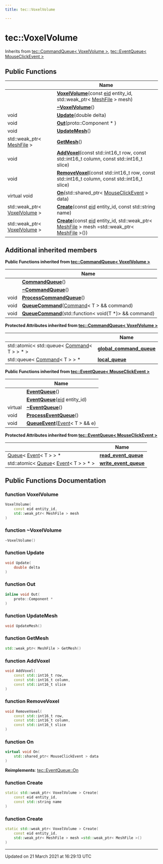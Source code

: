 ```yaml
---
title: tec::VoxelVolume

---
```


# tec::VoxelVolume



Inherits from [tec::CommandQueue< VoxelVolume >](/engine/Classes/classtec_1_1_command_queue/), [tec::EventQueue< MouseClickEvent >](/engine/Classes/classtec_1_1_event_queue/)

## Public Functions

|                | Name           |
| -------------- | -------------- |
| | **[VoxelVolume](/engine/Classes/classtec_1_1_voxel_volume/#function-voxelvolume)**(const [eid](/engine/Namespaces/namespacetec/#typedef-eid) entity_id, std::weak_ptr< [MeshFile](/engine/Classes/classtec_1_1_mesh_file/) > mesh) |
| | **[~VoxelVolume](/engine/Classes/classtec_1_1_voxel_volume/#function-~voxelvolume)**() |
| void | **[Update](/engine/Classes/classtec_1_1_voxel_volume/#function-update)**(double delta) |
| void | **[Out](/engine/Classes/classtec_1_1_voxel_volume/#function-out)**(proto::Component * ) |
| void | **[UpdateMesh](/engine/Classes/classtec_1_1_voxel_volume/#function-updatemesh)**() |
| std::weak_ptr< [MeshFile](/engine/Classes/classtec_1_1_mesh_file/) > | **[GetMesh](/engine/Classes/classtec_1_1_voxel_volume/#function-getmesh)**() |
| void | **[AddVoxel](/engine/Classes/classtec_1_1_voxel_volume/#function-addvoxel)**(const std::int16_t row, const std::int16_t column, const std::int16_t slice) |
| void | **[RemoveVoxel](/engine/Classes/classtec_1_1_voxel_volume/#function-removevoxel)**(const std::int16_t row, const std::int16_t column, const std::int16_t slice) |
| virtual void | **[On](/engine/Classes/classtec_1_1_voxel_volume/#function-on)**(std::shared_ptr< [MouseClickEvent](/engine/Classes/structtec_1_1_mouse_click_event/) > data) |
| std::weak_ptr< [VoxelVolume](/engine/Classes/classtec_1_1_voxel_volume/) > | **[Create](/engine/Classes/classtec_1_1_voxel_volume/#function-create)**(const [eid](/engine/Namespaces/namespacetec/#typedef-eid) entity_id, const std::string name) |
| std::weak_ptr< [VoxelVolume](/engine/Classes/classtec_1_1_voxel_volume/) > | **[Create](/engine/Classes/classtec_1_1_voxel_volume/#function-create)**(const [eid](/engine/Namespaces/namespacetec/#typedef-eid) entity_id, std::weak_ptr< [MeshFile](/engine/Classes/classtec_1_1_mesh_file/) > mesh =std::weak_ptr< [MeshFile](/engine/Classes/classtec_1_1_mesh_file/) >()) |

## Additional inherited members

**Public Functions inherited from [tec::CommandQueue< VoxelVolume >](/engine/Classes/classtec_1_1_command_queue/)**

|                | Name           |
| -------------- | -------------- |
| | **[CommandQueue](/engine/Classes/classtec_1_1_command_queue/#function-commandqueue)**() |
| | **[~CommandQueue](/engine/Classes/classtec_1_1_command_queue/#function-~commandqueue)**() |
| void | **[ProcessCommandQueue](/engine/Classes/classtec_1_1_command_queue/#function-processcommandqueue)**() |
| void | **[QueueCommand](/engine/Classes/classtec_1_1_command_queue/#function-queuecommand)**([Command](/engine/Classes/structtec_1_1_command/)< T > && command) |
| void | **[QueueCommand](/engine/Classes/classtec_1_1_command_queue/#function-queuecommand)**(std::function< void(T *)> && command) |

**Protected Attributes inherited from [tec::CommandQueue< VoxelVolume >](/engine/Classes/classtec_1_1_command_queue/)**

|                | Name           |
| -------------- | -------------- |
| std::atomic< std::queue< [Command](/engine/Classes/structtec_1_1_command/)< T > > * > | **[global_command_queue](/engine/Classes/classtec_1_1_command_queue/#variable-global_command_queue)**  |
| std::queue< [Command](/engine/Classes/structtec_1_1_command/)< T > > * | **[local_queue](/engine/Classes/classtec_1_1_command_queue/#variable-local_queue)**  |

**Public Functions inherited from [tec::EventQueue< MouseClickEvent >](/engine/Classes/classtec_1_1_event_queue/)**

|                | Name           |
| -------------- | -------------- |
| | **[EventQueue](/engine/Classes/classtec_1_1_event_queue/#function-eventqueue)**() |
| | **[EventQueue](/engine/Classes/classtec_1_1_event_queue/#function-eventqueue)**([eid](/engine/Namespaces/namespacetec/#typedef-eid) entity_id) |
| virtual | **[~EventQueue](/engine/Classes/classtec_1_1_event_queue/#function-~eventqueue)**() |
| void | **[ProcessEventQueue](/engine/Classes/classtec_1_1_event_queue/#function-processeventqueue)**() |
| void | **[QueueEvent](/engine/Classes/classtec_1_1_event_queue/#function-queueevent)**([Event](/engine/Classes/structtec_1_1_event/)< T > && e) |

**Protected Attributes inherited from [tec::EventQueue< MouseClickEvent >](/engine/Classes/classtec_1_1_event_queue/)**

|                | Name           |
| -------------- | -------------- |
| [Queue](/engine/Classes/structtec_1_1_queue/)< [Event](/engine/Classes/structtec_1_1_event/)< T > > * | **[read_event_queue](/engine/Classes/classtec_1_1_event_queue/#variable-read_event_queue)**  |
| std::atomic< [Queue](/engine/Classes/structtec_1_1_queue/)< [Event](/engine/Classes/structtec_1_1_event/)< T > > * > | **[write_event_queue](/engine/Classes/classtec_1_1_event_queue/#variable-write_event_queue)**  |


## Public Functions Documentation

### function VoxelVolume

```cpp
VoxelVolume(
    const eid entity_id,
    std::weak_ptr< MeshFile > mesh
)
```


### function ~VoxelVolume

```cpp
~VoxelVolume()
```


### function Update

```cpp
void Update(
    double delta
)
```


### function Out

```cpp
inline void Out(
    proto::Component * 
)
```


### function UpdateMesh

```cpp
void UpdateMesh()
```


### function GetMesh

```cpp
std::weak_ptr< MeshFile > GetMesh()
```


### function AddVoxel

```cpp
void AddVoxel(
    const std::int16_t row,
    const std::int16_t column,
    const std::int16_t slice
)
```


### function RemoveVoxel

```cpp
void RemoveVoxel(
    const std::int16_t row,
    const std::int16_t column,
    const std::int16_t slice
)
```


### function On

```cpp
virtual void On(
    std::shared_ptr< MouseClickEvent > data
)
```


**Reimplements**: [tec::EventQueue::On](/engine/Classes/classtec_1_1_event_queue/#function-on)


### function Create

```cpp
static std::weak_ptr< VoxelVolume > Create(
    const eid entity_id,
    const std::string name
)
```


### function Create

```cpp
static std::weak_ptr< VoxelVolume > Create(
    const eid entity_id,
    std::weak_ptr< MeshFile > mesh =std::weak_ptr< MeshFile >()
)
```


-------------------------------

Updated on 21 March 2021 at 16:29:13 UTC